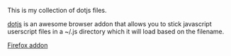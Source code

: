 This is my collection of dotjs files. 

[dotjs](https://github.com/defunkt/dotjs) is an awesome browser addon that allows you to stick javascript userscript files in a ~/.js directory which it will load based on the filename.

[Firefox addon](https://addons.mozilla.org/en-us/firefox/addon/dotjs/) 